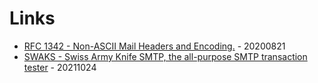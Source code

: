 # Links

* [RFC 1342 - Non-ASCII Mail Headers and Encoding.](https://tools.ietf.org/html/rfc1342) - 20200821
* [SWAKS - Swiss Army Knife SMTP, the all-purpose SMTP transaction tester](https://blog.nashcom.de/nashcomblog.nsf/dx/swaks-swiss-army-knife-smtp.htm) - 20211024

